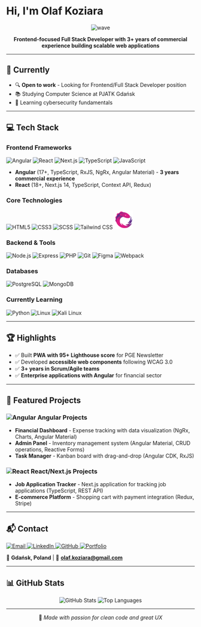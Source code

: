 # Hi, I'm Olaf Koziara

<div align="center">
  <img src="https://raw.githubusercontent.com/Tarikul-Islam-Anik/Animated-Fluent-Emojis/master/Emojis/Hand%20gestures/Waving%20Hand.png" width="30" height="30" alt="wave" title="Hello!"/> 
  
  **Frontend-focused Full Stack Developer with 3+ years of commercial experience building scalable web applications**
</div>

---

## 🚀 Currently

- 🔍 **Open to work** - Looking for Frontend/Full Stack Developer position
- 📚 Studying Computer Science at PJATK Gdańsk
- 🌱 Learning cybersecurity fundamentals

---

## 💻 Tech Stack

### Frontend Frameworks

<p align="left">
  <img src="https://cdn.jsdelivr.net/gh/devicons/devicon/icons/angularjs/angularjs-original.svg" width="50" height="50" alt="Angular" title="Angular"/>
  <img src="https://cdn.jsdelivr.net/gh/devicons/devicon/icons/react/react-original.svg" width="50" height="50" alt="React" title="React"/>
  <img src="https://cdn.jsdelivr.net/gh/devicons/devicon/icons/nextjs/nextjs-original.svg" width="50" height="50" alt="Next.js" title="Next.js"/>
  <img src="https://cdn.jsdelivr.net/gh/devicons/devicon/icons/typescript/typescript-original.svg" width="50" height="50" alt="TypeScript" title="TypeScript"/>
  <img src="https://cdn.jsdelivr.net/gh/devicons/devicon/icons/javascript/javascript-original.svg" width="50" height="50" alt="JavaScript" title="JavaScript"/>
</p>

- **Angular** (17+, TypeScript, RxJS, NgRx, Angular Material) - **3 years commercial experience**
- **React** (18+, Next.js 14, TypeScript, Context API, Redux)

### Core Technologies

<p align="left">
  <img src="https://cdn.jsdelivr.net/gh/devicons/devicon/icons/html5/html5-original.svg" width="50" height="50" alt="HTML5" title="HTML5"/>
  <img src="https://cdn.jsdelivr.net/gh/devicons/devicon/icons/css3/css3-original.svg" width="50" height="50" alt="CSS3" title="CSS3"/>
  <img src="https://cdn.jsdelivr.net/gh/devicons/devicon/icons/sass/sass-original.svg" width="50" height="50" alt="SCSS" title="SCSS/Sass"/>
  <img src="https://cdn.jsdelivr.net/gh/devicons/devicon/icons/tailwindcss/tailwindcss-original.svg" width="50" height="50" alt="Tailwind CSS" title="Tailwind CSS"/>
  <img src="https://raw.githubusercontent.com/ReactiveX/rxjs/master/resources/CI-CD/logo/svg/RxJs_Logo_Basic.svg" width="50" height="50" alt="RxJS" title="RxJS"/>
</p>

### Backend & Tools

<p align="left">
  <img src="https://cdn.jsdelivr.net/gh/devicons/devicon/icons/nodejs/nodejs-original.svg" width="50" height="50" alt="Node.js" title="Node.js"/>
  <img src="https://cdn.jsdelivr.net/gh/devicons/devicon/icons/express/express-original.svg" width="50" height="50" alt="Express" title="Express.js"/>
  <img src="https://cdn.jsdelivr.net/gh/devicons/devicon/icons/php/php-original.svg" width="50" height="50" alt="PHP" title="PHP"/>
  <img src="https://cdn.jsdelivr.net/gh/devicons/devicon/icons/git/git-original.svg" width="50" height="50" alt="Git" title="Git"/>
  <img src="https://cdn.jsdelivr.net/gh/devicons/devicon/icons/figma/figma-original.svg" width="50" height="50" alt="Figma" title="Figma"/>
  <img src="https://cdn.jsdelivr.net/gh/devicons/devicon/icons/webpack/webpack-original.svg" width="50" height="50" alt="Webpack" title="Webpack"/>
</p>

### Databases

<p align="left">
  <img src="https://cdn.jsdelivr.net/gh/devicons/devicon/icons/postgresql/postgresql-original.svg" width="50" height="50" alt="PostgreSQL" title="PostgreSQL"/>
  <img src="https://cdn.jsdelivr.net/gh/devicons/devicon/icons/mongodb/mongodb-original.svg" width="50" height="50" alt="MongoDB" title="MongoDB"/>
</p>

### Currently Learning

<p align="left">
  <img src="https://cdn.jsdelivr.net/gh/devicons/devicon/icons/python/python-original.svg" width="50" height="50" alt="Python" title="Python"/>
  <img src="https://cdn.jsdelivr.net/gh/devicons/devicon/icons/linux/linux-original.svg" width="50" height="50" alt="Linux" title="Linux"/>
  <img src="https://www.kali.org/images/kali-logo.svg" width="50" height="50" alt="Kali Linux" title="Kali Linux"/>
</p>

---

## 🏆 Highlights

- ✅ Built **PWA with 95+ Lighthouse score** for PGE Newsletter
- ✅ Developed **accessible web components** following WCAG 3.0
- ✅ **3+ years in Scrum/Agile teams**
- ✅ **Enterprise applications with Angular** for financial sector

---

## 📂 Featured Projects

### <img src="https://cdn.jsdelivr.net/gh/devicons/devicon/icons/angularjs/angularjs-original.svg" width="20" height="20" alt="Angular" title="Angular"/> Angular Projects

- **Financial Dashboard** - Expense tracking with data visualization (NgRx, Charts, Angular Material)
- **Admin Panel** - Inventory management system (Angular Material, CRUD operations, Reactive Forms)
- **Task Manager** - Kanban board with drag-and-drop (Angular CDK, RxJS)

### <img src="https://cdn.jsdelivr.net/gh/devicons/devicon/icons/react/react-original.svg" width="20" height="20" alt="React" title="React"/> React/Next.js Projects

- **Job Application Tracker** - Next.js application for tracking job applications (TypeScript, REST API)
- **E-commerce Platform** - Shopping cart with payment integration (Redux, Stripe)

---

## 📬 Contact

<p align="left">
  <a href="mailto:olaf.koziara@gmail.com" title="Send me an email">
    <img src="https://cdn.jsdelivr.net/npm/simple-icons@v11/icons/gmail.svg" width="40" height="40" alt="Email" title="Gmail"/>
  </a>
  <a href="https://www.linkedin.com/in/olaf-koziara-0b7b47164/" target="_blank" title="Connect on LinkedIn">
    <img src="https://cdn.jsdelivr.net/npm/simple-icons@v11/icons/linkedin.svg" width="40" height="40" alt="LinkedIn" title="LinkedIn"/>
  </a>
  <a href="https://github.com/Olaf-Koziara" target="_blank" title="Check my GitHub">
    <img src="https://cdn.jsdelivr.net/npm/simple-icons@v11/icons/github.svg" width="40" height="40" alt="GitHub" title="GitHub"/>
  </a>
  <a href="https://olaf-koziara-portfoli-ang.vercel.app/" target="_blank" title="View my portfolio">
    <img src="https://cdn.jsdelivr.net/npm/simple-icons@v11/icons/vercel.svg" width="40" height="40" alt="Portfolio" title="Portfolio"/>
  </a>
</p>

📍 **Gdańsk, Poland** | 📧 **olaf.koziara@gmail.com**

---

## 📊 GitHub Stats

<div align="center">
  <img height="180em" src="https://github-readme-stats.vercel.app/api?username=Olaf-Koziara&show_icons=true&theme=dark&hide_border=true&bg_color=0D1117&title_color=58A6FF&icon_color=58A6FF&text_color=C9D1D9&include_all_commits=true&count_private=true" alt="GitHub Stats" title="GitHub Statistics"/>
  
  <img height="180em" src="https://github-readme-stats.vercel.app/api/top-langs/?username=Olaf-Koziara&layout=compact&theme=dark&hide_border=true&bg_color=0D1117&title_color=58A6FF&text_color=C9D1D9&langs_count=8" alt="Top Languages" title="Most Used Languages"/>
</div>



---

<div align="center">
  💙 <i>Made with passion for clean code and great UX</i>
</div>
